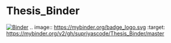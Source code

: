 # Thesis_Binder
[![Binder](https://mybinder.org/badge_logo.svg)](https://mybinder.org/v2/gh/supriyascode/Thesis_Binder/master)
.. image:: https://mybinder.org/badge_logo.svg
 :target: https://mybinder.org/v2/gh/supriyascode/Thesis_Binder/master
